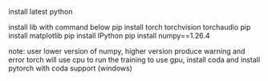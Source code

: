 install latest python

install lib with command below
    pip install torch torchvision torchaudio
    pip install matplotlib
    pip install IPython
    pip install numpy==1.26.4

note:
    user lower version of numpy, higher version produce warning and error 
    torch will use cpu to run the training
    to use gpu, install coda and install pytorch with coda support (windows)
